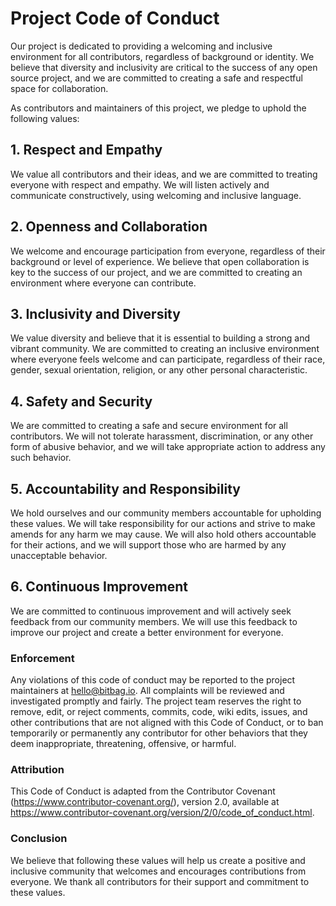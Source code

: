 
# Project Code of Conduct

Our project is dedicated to providing a welcoming and inclusive environment for all contributors, regardless of background or identity. 
We believe that diversity and inclusivity are critical to the success of any open source project, and we are committed to creating a safe 
and respectful space for collaboration.

As contributors and maintainers of this project, we pledge to uphold the following values:

## 1. Respect and Empathy

We value all contributors and their ideas, and we are committed to treating everyone with respect and empathy. We will listen actively and 
communicate constructively, using welcoming and inclusive language.

## 2. Openness and Collaboration

We welcome and encourage participation from everyone, regardless of their background or level of experience. We believe that open collaboration 
is key to the success of our project, and we are committed to creating an environment where everyone can contribute.

## 3. Inclusivity and Diversity

We value diversity and believe that it is essential to building a strong and vibrant community. We are committed to creating an inclusive 
environment where everyone feels welcome and can participate, regardless of their race, gender, sexual orientation, religion, or any other 
personal characteristic.

## 4. Safety and Security

We are committed to creating a safe and secure environment for all contributors. We will not tolerate harassment, discrimination, or any other 
form of abusive behavior, and we will take appropriate action to address any such behavior.

## 5. Accountability and Responsibility

We hold ourselves and our community members accountable for upholding these values. We will take responsibility for our actions and strive to make 
amends for any harm we may cause. We will also hold others accountable for their actions, and we will support those who are harmed by any unacceptable 
behavior.

## 6. Continuous Improvement

We are committed to continuous improvement and will actively seek feedback from our community members. We will use this feedback to improve our 
project and create a better environment for everyone.

### Enforcement

Any violations of this code of conduct may be reported to the project maintainers at hello@bitbag.io. All complaints will be reviewed and 
investigated promptly and fairly. The project team reserves the right to remove, edit, or reject comments, commits, code, wiki edits, issues, and 
other contributions that are not aligned with this Code of Conduct, or to ban temporarily or permanently any contributor for other behaviors that 
they deem inappropriate, threatening, offensive, or harmful.

### Attribution

This Code of Conduct is adapted from the Contributor Covenant (https://www.contributor-covenant.org/), version 2.0, available at 
https://www.contributor-covenant.org/version/2/0/code_of_conduct.html.

### Conclusion

We believe that following these values will help us create a positive and inclusive community that welcomes and encourages contributions from everyone. 
We thank all contributors for their support and commitment to these values.

